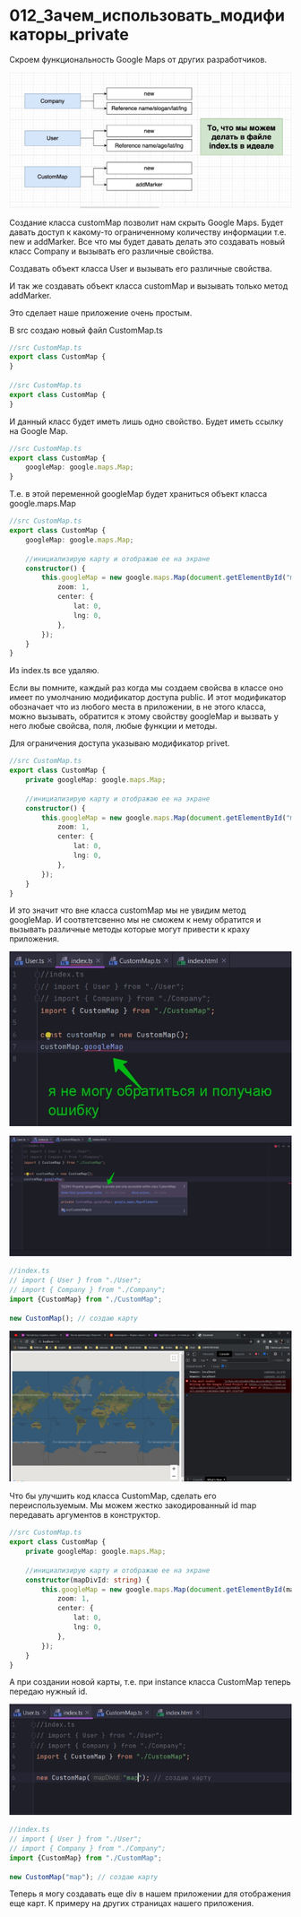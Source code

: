 # 012_Зачем_использовать_модификаторы_private

Скроем функциональность Google Maps от других разработчиков.

![](img/001.jpg)

Создание класса customMap позволит нам скрыть Google Maps. Будет давать доступ к какому-то ограниченному количеству
информации т.е. new и addMarker. Все что мы будет давать делать это создавать новый класс Company и вызывать его
различные свойства.

Создавать объект класса User и вызывать его различные свойства.

И так же создавать объект класса customMap и вызывать только метод addMarker.

Это сделает наше приложение очень простым.

В src создаю новый файл CustomMap.ts

```ts
//src CustomMap.ts
export class CustomMap {
}

//src CustomMap.ts
export class CustomMap {
}

```

И данный класс будет иметь лишь одно свойство. Будет иметь ссылку на Google Map.

```ts
//src CustomMap.ts
export class CustomMap {
    googleMap: google.maps.Map;
}

```

Т.е. в этой переменной googleMap будет храниться объект класса google.maps.Map

```ts
//src CustomMap.ts
export class CustomMap {
    googleMap: google.maps.Map;

    //инициализирую карту и отображаю ее на экране
    constructor() {
        this.googleMap = new google.maps.Map(document.getElementById("map"), {
            zoom: 1,
            center: {
                lat: 0,
                lng: 0,
            },
        });
    }
}

```

Из index.ts все удаляю.

Если вы помните, каждый раз когда мы создаем свойсва в классе оно имеет по умолчанию модификатор доступа public. И этот
модификатор обозначает что из любого места в приложении, в не этого класса, можно вызывать, обратится к этому свойству
googleMap и вызвать у него любые свойсва, поля, любые функции и методы.

Для ограничения доступа указываю модификатор privet.

```ts
//src CustomMap.ts
export class CustomMap {
    private googleMap: google.maps.Map;

    //инициализирую карту и отображаю ее на экране
    constructor() {
        this.googleMap = new google.maps.Map(document.getElementById("map"), {
            zoom: 1,
            center: {
                lat: 0,
                lng: 0,
            },
        });
    }
}

```

И это значит что вне класса customMap мы не увидим метод googleMap. И соотвтетсвенно мы не сможем к нему обратится и
вызывать различные методы которые могут привести к краху приложения.

![](img/002.jpg)

![](img/003.jpg)

```ts
//index.ts
// import { User } from "./User";
// import { Company } from "./Company";
import {CustomMap} from "./CustomMap";

new CustomMap(); // создаю карту

```

![](img/004.jpg)

Что бы улучшить код класса CustomMap, сделать его переиспользуемым. Мы можем жестко закодированный id map передавать
аргументов в конструктор.

```ts
//src CustomMap.ts
export class CustomMap {
    private googleMap: google.maps.Map;

    //инициализирую карту и отображаю ее на экране
    constructor(mapDivId: string) {
        this.googleMap = new google.maps.Map(document.getElementById(mapDivId), {
            zoom: 1,
            center: {
                lat: 0,
                lng: 0,
            },
        });
    }
}

```

А при создании новой карты, т.е. при instance класса CustomMap теперь передаю нужный id.

![](img/005.jpg)

```ts
//index.ts
// import { User } from "./User";
// import { Company } from "./Company";
import {CustomMap} from "./CustomMap";

new CustomMap("map"); // создаю карту

```

Теперь я могу создавать еще div в нашем приложении для отображения еще карт. К примеру на других страницах нашего
приложения.